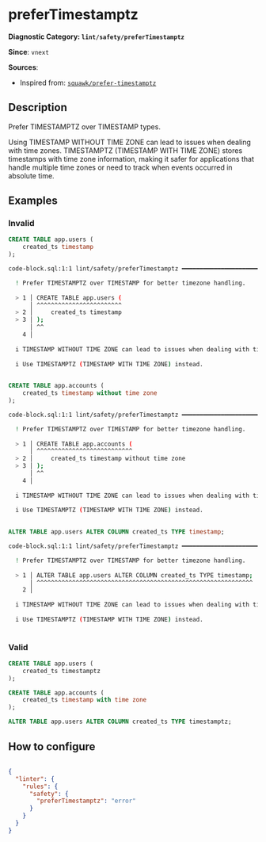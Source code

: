 # preferTimestamptz
**Diagnostic Category: `lint/safety/preferTimestamptz`**

**Since**: `vnext`


**Sources**: 
- Inspired from: <a href="https://squawkhq.com/docs/prefer-timestamptz" target="_blank"><code>squawk/prefer-timestamptz</code></a>

## Description
Prefer TIMESTAMPTZ over TIMESTAMP types.

Using TIMESTAMP WITHOUT TIME ZONE can lead to issues when dealing with time zones.
TIMESTAMPTZ (TIMESTAMP WITH TIME ZONE) stores timestamps with time zone information,
making it safer for applications that handle multiple time zones or need to track
when events occurred in absolute time.

## Examples

### Invalid

```sql
CREATE TABLE app.users (
    created_ts timestamp
);
```

```sh
code-block.sql:1:1 lint/safety/preferTimestamptz ━━━━━━━━━━━━━━━━━━━━━━━━━━━━━━━━━━━━━━━━━━━━━━━━━━━

  ! Prefer TIMESTAMPTZ over TIMESTAMP for better timezone handling.
  
  > 1 │ CREATE TABLE app.users (
      │ ^^^^^^^^^^^^^^^^^^^^^^^^
  > 2 │     created_ts timestamp
  > 3 │ );
      │ ^^
    4 │ 
  
  i TIMESTAMP WITHOUT TIME ZONE can lead to issues when dealing with time zones.
  
  i Use TIMESTAMPTZ (TIMESTAMP WITH TIME ZONE) instead.
  

```

```sql
CREATE TABLE app.accounts (
    created_ts timestamp without time zone
);
```

```sh
code-block.sql:1:1 lint/safety/preferTimestamptz ━━━━━━━━━━━━━━━━━━━━━━━━━━━━━━━━━━━━━━━━━━━━━━━━━━━

  ! Prefer TIMESTAMPTZ over TIMESTAMP for better timezone handling.
  
  > 1 │ CREATE TABLE app.accounts (
      │ ^^^^^^^^^^^^^^^^^^^^^^^^^^^
  > 2 │     created_ts timestamp without time zone
  > 3 │ );
      │ ^^
    4 │ 
  
  i TIMESTAMP WITHOUT TIME ZONE can lead to issues when dealing with time zones.
  
  i Use TIMESTAMPTZ (TIMESTAMP WITH TIME ZONE) instead.
  

```

```sql
ALTER TABLE app.users ALTER COLUMN created_ts TYPE timestamp;
```

```sh
code-block.sql:1:1 lint/safety/preferTimestamptz ━━━━━━━━━━━━━━━━━━━━━━━━━━━━━━━━━━━━━━━━━━━━━━━━━━━

  ! Prefer TIMESTAMPTZ over TIMESTAMP for better timezone handling.
  
  > 1 │ ALTER TABLE app.users ALTER COLUMN created_ts TYPE timestamp;
      │ ^^^^^^^^^^^^^^^^^^^^^^^^^^^^^^^^^^^^^^^^^^^^^^^^^^^^^^^^^^^^^
    2 │ 
  
  i TIMESTAMP WITHOUT TIME ZONE can lead to issues when dealing with time zones.
  
  i Use TIMESTAMPTZ (TIMESTAMP WITH TIME ZONE) instead.
  

```

### Valid

```sql
CREATE TABLE app.users (
    created_ts timestamptz
);
```

```sql
CREATE TABLE app.accounts (
    created_ts timestamp with time zone
);
```

```sql
ALTER TABLE app.users ALTER COLUMN created_ts TYPE timestamptz;
```

## How to configure
```json

{
  "linter": {
    "rules": {
      "safety": {
        "preferTimestamptz": "error"
      }
    }
  }
}

```
